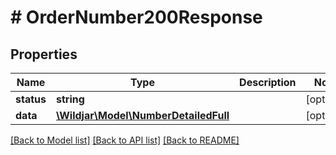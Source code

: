 # # OrderNumber200Response

## Properties

Name | Type | Description | Notes
------------ | ------------- | ------------- | -------------
**status** | **string** |  | [optional]
**data** | [**\Wildjar\Model\NumberDetailedFull**](NumberDetailedFull.md) |  | [optional]

[[Back to Model list]](../../README.md#models) [[Back to API list]](../../README.md#endpoints) [[Back to README]](../../README.md)
